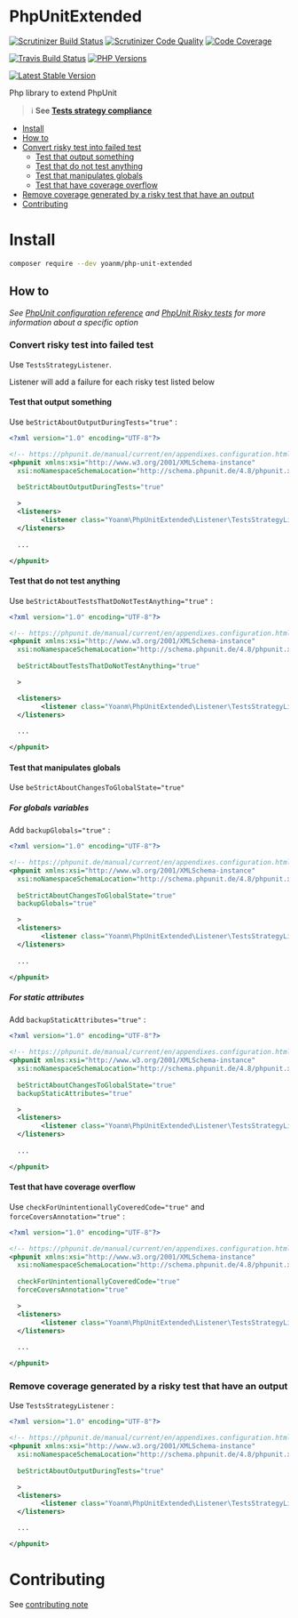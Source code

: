 # PhpUnitExtended
[![Scrutinizer Build Status](https://img.shields.io/scrutinizer/build/g/yoanm/PhpUnitExtended.svg?label=Scrutinizer)](https://scrutinizer-ci.com/g/yoanm/PhpUnitExtended/?branch=master) [![Scrutinizer Code Quality](https://img.shields.io/scrutinizer/g/yoanm/PhpUnitExtended.svg?label=Code%20quality)](https://scrutinizer-ci.com/g/yoanm/PhpUnitExtended/?branch=master) [![Code Coverage](https://img.shields.io/scrutinizer/coverage/g/yoanm/PhpUnitExtended.svg?label=Coverage)](https://scrutinizer-ci.com/g/yoanm/PhpUnitExtended/?branch=master)

[![Travis Build Status](https://img.shields.io/travis/yoanm/PhpUnitExtended/master.svg?label=travis)](https://travis-ci.org/yoanm/PhpUnitExtended) [![PHP Versions](https://img.shields.io/badge/php-5.5%20%2F%205.6%20%2F%207.0-8892BF.svg)](https://php.net/)

[![Latest Stable Version](https://img.shields.io/packagist/v/yoanm/php-unit-extended.svg)](https://packagist.org/packages/yoanm/php-unit-extended)

Php library to extend PhpUnit
> :information_source: **See [Tests strategy compliance](./TESTS_STRATEGY_COMPLIANCE.md)**

 * [Install](#install)
 * [How to](#how-to)
  * [Convert risky test into failed test](#how-to-risky-to-failed)
    * [Test that output something](#how-to-risky-to-failed-risky-test-test-with-output)
    * [Test that do not test anything](#how-to-risky-to-failed-risky-test-test-tests-nothing)
    * [Test that manipulates globals](#how-to-risky-to-failed-risky-test-test-manipulates-globals)
    * [Test that have coverage overflow](#how-to-risky-to-failed-risky-test-test-with-coverage-overflow)
  * [Remove coverage generated by a risky test that have an output](#how-to-remove-coverage-risky-output)
 * [Contributing](#contributing)

# Install
```bash
composer require --dev yoanm/php-unit-extended
```

## How to
*See [PhpUnit configuration reference](https://phpunit.de/manual/current/en/appendixes.configuration.html) and [PhpUnit Risky tests](https://phpunit.de/manual/current/en/risky-tests.html) for more information about a specific option*

<a name="how-to-risky-to-failed"></a>
### Convert risky test into failed test
Use `TestsStrategyListener`.

Listener will add a failure for each risky test listed below

<a name="how-to-risky-to-failed-risky-test-test-with-output"></a>
#### Test that output something
Use `beStrictAboutOutputDuringTests="true"` :
```xml
<?xml version="1.0" encoding="UTF-8"?>

<!-- https://phpunit.de/manual/current/en/appendixes.configuration.html -->
<phpunit xmlns:xsi="http://www.w3.org/2001/XMLSchema-instance"
  xsi:noNamespaceSchemaLocation="http://schema.phpunit.de/4.8/phpunit.xsd"
  
  beStrictAboutOutputDuringTests="true"

  >
  <listeners>
        <listener class="Yoanm\PhpUnitExtended\Listener\TestsStrategyListener"/>
  </listeners>
  
  ...

</phpunit>
```

<a name="how-to-risky-to-failed-risky-test-test-tests-nothing"></a>
#### Test that do not test anything
Use `beStrictAboutTestsThatDoNotTestAnything="true"` :
```xml
<?xml version="1.0" encoding="UTF-8"?>

<!-- https://phpunit.de/manual/current/en/appendixes.configuration.html -->
<phpunit xmlns:xsi="http://www.w3.org/2001/XMLSchema-instance"
  xsi:noNamespaceSchemaLocation="http://schema.phpunit.de/4.8/phpunit.xsd"
  
  beStrictAboutTestsThatDoNotTestAnything="true"

  >

  <listeners>
        <listener class="Yoanm\PhpUnitExtended\Listener\TestsStrategyListener"/>
  </listeners>
  
  ...

</phpunit>
```

<a name="how-to-risky-to-failed-risky-test-test-manipulates-globals"></a>
#### Test that manipulates globals
Use `beStrictAboutChangesToGlobalState="true"`

<a name="how-to-risky-to-failed-risky-test-test-manipulates-globals-variables"></a>
##### For globals variables
Add `backupGlobals="true"` :
```xml
<?xml version="1.0" encoding="UTF-8"?>

<!-- https://phpunit.de/manual/current/en/appendixes.configuration.html -->
<phpunit xmlns:xsi="http://www.w3.org/2001/XMLSchema-instance"
  xsi:noNamespaceSchemaLocation="http://schema.phpunit.de/4.8/phpunit.xsd"
  
  beStrictAboutChangesToGlobalState="true"
  backupGlobals="true"

  >
  <listeners>
        <listener class="Yoanm\PhpUnitExtended\Listener\TestsStrategyListener"/>
  </listeners>
  
  ...

</phpunit>
```

<a name="how-to-risky-to-failed-risky-test-test-manipulates-globals-attributes"></a>
##### For static attributes
Add `backupStaticAttributes="true"` :
```xml
<?xml version="1.0" encoding="UTF-8"?>

<!-- https://phpunit.de/manual/current/en/appendixes.configuration.html -->
<phpunit xmlns:xsi="http://www.w3.org/2001/XMLSchema-instance"
  xsi:noNamespaceSchemaLocation="http://schema.phpunit.de/4.8/phpunit.xsd"
  
  beStrictAboutChangesToGlobalState="true"
  backupStaticAttributes="true"

  >
  <listeners>
        <listener class="Yoanm\PhpUnitExtended\Listener\TestsStrategyListener"/>
  </listeners>
  
  ...

</phpunit>
```

<a name="how-to-risky-to-failed-risky-test-test-with-coverage-overflow"></a>
#### Test that have coverage overflow
Use `checkForUnintentionallyCoveredCode="true"` and `forceCoversAnnotation="true"` :
```xml
<?xml version="1.0" encoding="UTF-8"?>

<!-- https://phpunit.de/manual/current/en/appendixes.configuration.html -->
<phpunit xmlns:xsi="http://www.w3.org/2001/XMLSchema-instance"
  xsi:noNamespaceSchemaLocation="http://schema.phpunit.de/4.8/phpunit.xsd"
  
  checkForUnintentionallyCoveredCode="true"
  forceCoversAnnotation="true"

  >
  <listeners>
        <listener class="Yoanm\PhpUnitExtended\Listener\TestsStrategyListener"/>
  </listeners>
  
  ...

</phpunit>
```

<a name="how-to-remove-coverage-risky-output"></a>
### Remove coverage generated by a risky test that have an output
Use `TestsStrategyListener`  :
```xml
<?xml version="1.0" encoding="UTF-8"?>

<!-- https://phpunit.de/manual/current/en/appendixes.configuration.html -->
<phpunit xmlns:xsi="http://www.w3.org/2001/XMLSchema-instance"
  xsi:noNamespaceSchemaLocation="http://schema.phpunit.de/4.8/phpunit.xsd"
  
  beStrictAboutOutputDuringTests="true"

  >
  <listeners>
        <listener class="Yoanm\PhpUnitExtended\Listener\TestsStrategyListener"/>
  </listeners>

  ...

</phpunit>
```

# Contributing
See [contributing note](./CONTRIBUTING.md)
